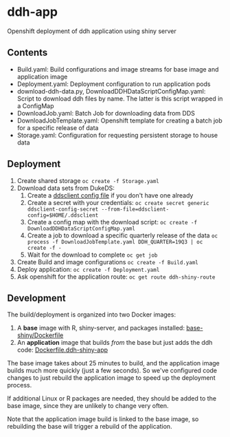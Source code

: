 ddh-app
=======

Openshift deployment of ddh application using shiny server

## Contents

- Build.yaml: Build configurations and image streams for base image and application image
- Deployment.yaml: Deployment configuration to run application pods
- download-ddh-data.py, DownloadDDHDataScriptConfigMap.yaml: Script to download ddh files by name. The latter is this script wrapped in a ConfigMap
- DownloadJob.yaml: Batch Job for downloading data from DDS
- DownloadJobTemplate.yaml: Openshift template for creating a batch job for a specific release of data
- Storage.yaml: Configuration for requesting persistent storage to house data

## Deployment

1. Create shared storage `oc create -f Storage.yaml`
2. Download data sets from DukeDS:
    1. Create a [ddsclient config file](https://github.com/Duke-GCB/DukeDSClient/wiki/Agent-User-Keys-(setup)) if you don't have one already
    2. Create a secret with your credentials: `oc create secret generic ddsclient-config-secret --from-file=ddsclient-config=$HOME/.ddsclient`
    3. Create a config map with the download script: `oc create -f DownloadDDHDataScriptConfigMap.yaml`
    4. Create a job to download a specific quarterly release of the data `oc process -f DownloadJobTemplate.yaml DDH_QUARTER=19Q3 | oc create -f -`
    5. Wait for the download to complete `oc get job`
3. Create Build and image configurations `oc create -f Build.yaml`
4. Deploy application: `oc create -f Deployment.yaml`
5. Ask openshift for the application route: `oc get route ddh-shiny-route`

## Development

The build/deployment is organized into two Docker images:

1. A **base** image with R, shiny-server, and packages installed: [base-shiny/Dockerfile](../base-shiny/Dockerfile)
2. An **application** image that builds _from_ the base but just adds the ddh code: [Dockerfile.ddh-shiny-app](../Dockerfile.ddh-shiny-app)

The base image takes about 25 minutes to build, and the application image builds much more quickly (just a few seconds). So we've configured code changes to just rebuild the application image to speed up the deployment process.

If additional Linux or R packages are needed, they should be added to the base image, since they are unlikely to change very often.

Note that the application image build is linked to the base image, so rebuilding the base will trigger a rebuild of the application.
